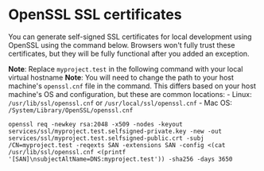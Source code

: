 # OpenSSL SSL certificates

You can generate self-signed SSL certificates for local development using OpenSSL using the command below. Browsers won't fully trust these certificates, but they will be fully functional after you added an exception.

**Note**: Replace `myproject.test` in the following command with your local virtual hostname
**Note**: You will need to change the path to your host machine's `openssl.cnf` file in the command. This differs based on your host machine's OS and configuration, but these are common locations:
    - Linux: `/usr/lib/ssl/openssl.cnf` or `/usr/local/ssl/openssl.cnf`
    - Mac OS: `/System/Library/OpenSSL/openssl.cnf`

```
openssl req -newkey rsa:2048 -x509 -nodes -keyout services/ssl/myproject.test.selfsigned-private.key -new -out services/ssl/myproject.test.selfsigned-public.crt -subj /CN=myproject.test -reqexts SAN -extensions SAN -config <(cat /usr/lib/ssl/openssl.cnf <(printf '[SAN]\nsubjectAltName=DNS:myproject.test')) -sha256 -days 3650
```
